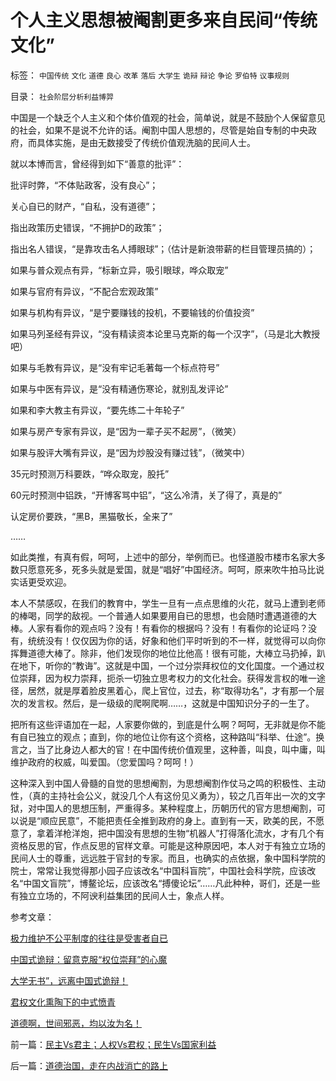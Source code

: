 # 个人主义思想被阉割更多来自民间“传统文化”

标签： `中国传统` `文化` `道德` `良心` `改革` `落后` `大学生` `诡辩` `辩论` `争论` `罗伯特` `议事规则` 

目录： `社会阶层分析利益博羿`

中国是一个缺乏个人主义和个体价值观的社会，简单说，就是不鼓励个人保留意见的社会，如果不是说不允许的话。阉割中国人思想的，尽管是始自专制的中央政府，而具体实施，是由无数接受了传统价值观洗脑的民间人士。



就以本博而言，曾经得到如下“善意的批评”：

批评时弊，“不体贴政客，没有良心”；

关心自已的财产，“自私，没有道德”；

指出政策历史错误，“不拥护D的政策”；

指出名人错误，“是靠攻击名人搏眼球”；（估计是新浪带薪的栏目管理员搞的）；

如果与普众观点有异，“标新立异，吸引眼球，哗众取宠”

如果与官府有异议，“不配合宏观政策”

如果与机构有异议，“是宁要赚钱的投机，不要输钱的价值投资”

如果马列圣经有异议，“没有精读资本论里马克斯的每一个汉字”，（马是北大教授吧）

如果与毛教有异议，是“没有牢记毛著每一个标点符号”

如果与中医有异议，是“没有精通伤寒论，就别乱发评论”

如果和李大教主有异议，“要先练二十年轮子”

如果与房产专家有异议，是“因为一辈子买不起房”，（微笑）

如果与股评大嘴有异议，是“因为炒股没有赚过钱”，（微笑中）

35元时预测万科要跌，“哗众取宠，股托”

60元时预测中铝跌，“开博客骂中铝”，“这么冷清，关了得了，真是的”

认定房价要跌，“黑B，黑猫敬长，全来了”

……

如此类推，有真有假，呵呵，上述中的部分，举例而已。也怪道股市楼市名家大多数只愿意死多，死多头就是爱国，就是“唱好”中国经济。呵呵，原来吹牛拍马比说实话更受欢迎。



本人不禁感叹，在我们的教育中，学生一旦有一点点思维的火花，就马上遭到老师的棒喝，同学的敌视。一个普通人如果要用自已的思想，也会随时遭遇道德的大棒。人家有看你的观点吗？没有！有看你的根据吗？没有！有看你的论证吗？没有，统统没有！仅仅因为你的话，好象和他们平时听到的不一样，就觉得可以向你挥舞道德大棒了。除非，他们发现你的地位比他高！很有可能，大棒立马扔掉，趴在地下，听你的“教诲”。这就是中国，一个过分崇拜权位的文化国度。一个通过权位崇拜，因为权力崇拜，扼杀一切独立思考权力的文化社会。获得发言权的唯一途径，居然，就是厚着脸皮黑着心，爬上官位，过去，称“取得功名”，才有那一个层次的发言权。然后，是一级级的爬啊爬啊……，这就是中国知识分子的一生了。



把所有这些评语加在一起，人家要你做的，到底是什么啊？呵呵，无非就是你不能有自已独立的观点；直到，你的地位让你有这个资格，这种路叫“科举、仕途”。换言之，当了比身边人都大的官！在中国传统价值观里，这种善，叫良，叫中庸，叫维护政府的权威，叫爱国。（您爱国吗？呵呵！）



这种深入到中国人骨髓的自觉的思想阉割，为思想阉割作仗马之鸣的积极性、主动性，（真的主持社会公义，就没几个人有这份见义勇为），较之几百年出一次的文字狱，对中国人的思想压制，严重得多。某种程度上，历朝历代的官方思想阉割，可以说是“顺应民意”，不能把责任全推到政府的身上。直到有一天，欧美的民，不愿意了，拿着洋枪洋炮，把中国没有思想的生物“机器人”打得落化流水，才有几个有资格反思的官，作点反思的官样文章。可能是这种原因吧，本人对于有独立立场的民间人士的尊重，远远胜于官封的专家。而且，也确实的点依据，象中国科学院的院士，常常让我觉得那小园子应该改名“中国科盲院”，中国社会科学院，应该改名“中国文盲院”，博鳌论坛，应该改名“搏傻论坛”……凡此种种，哥们，还是一些有独立立场的，不阿谀利益集团的民间人士，象点人样。



参考文章：

[极力维护不公平制度的往往是受害者自已](../../../2008/10/16/极力维护不公平制度的是受害者自已.md)

[中国式诡辩：留意克服“权位崇拜”的心魔](../../../2008/10/10/中国式诡辩：官本位文化之权位崇拜心魔.md)

[大学无书”，远离中国式诡辩！](../../../2008/8/31/“大学无书”，远离中国式诡辩！.md)

[君权文化熏陶下的中式愤青](../../../2008/8/23/君权文化熏陶下的中式愤青.md)

[道德啊，世间邪恶，均以汝为名！](../../../2008/6/3/道德啊，世间邪恶，均以汝为名！.md)





前一篇：[民主Vs君主；人权Vs君权；民生Vs国家利益](../../../2008/7/28/民主Vs君主；人权Vs君权；民生Vs国家利益.md)

后一篇：[道德治国，走在内战消亡的路上](../../../2008/7/30/道德治国，走在内战消亡的路上.md)